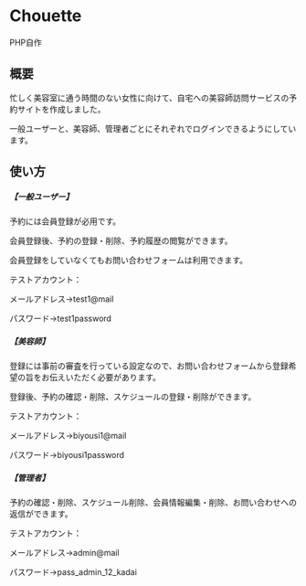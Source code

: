 # Chouette
PHP自作


## 概要
忙しく美容室に通う時間のない女性に向けて、自宅への美容師訪問サービスの予約サイトを作成しました。

一般ユーザーと、美容師、管理者ごとにそれぞれでログインできるようにしています。


## 使い方


##### 【一般ユーザー】

予約には会員登録が必用です。

会員登録後、予約の登録・削除、予約履歴の閲覧ができます。

会員登録をしていなくてもお問い合わせフォームは利用できます。

テストアカウント：

メールアドレス→test1@mail

パスワード→test1password

##### 【美容師】

登録には事前の審査を行っている設定なので、お問い合わせフォームから登録希望の旨をお伝えいただく必要があります。

登録後、予約の確認・削除、スケジュールの登録・削除ができます。

テストアカウント：

メールアドレス→biyousi1@mail

パスワード→biyousi1password

##### 【管理者】

予約の確認・削除、スケジュール削除、会員情報編集・削除、お問い合わせへの返信ができます。

テストアカウント：

メールアドレス→admin@mail

パスワード→pass_admin_12_kadai
